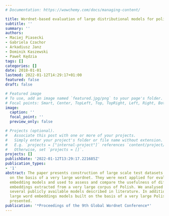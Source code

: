 ```yaml
---
# Documentation: https://wowchemy.com/docs/managing-content/

title: Wordnet-based evaluation of large distributional models for polish
subtitle: ''
summary: ''
authors:
- Maciej Piasecki
- Gabriela Czachor
- Arkadiusz Janz
- Dominik Kaszewski
- Paweł Kędzia
tags: []
categories: []
date: 2018-01-01
lastmod: 2022-01-12T14:29:17+01:00
featured: false
draft: false

# Featured image
# To use, add an image named `featured.jpg/png` to your page's folder.
# Focal points: Smart, Center, TopLeft, Top, TopRight, Left, Right, BottomLeft, Bottom, BottomRight.
image:
  caption: ''
  focal_point: ''
  preview_only: false

# Projects (optional).
#   Associate this post with one or more of your projects.
#   Simply enter your project's folder or file name without extension.
#   E.g. `projects = ["internal-project"]` references `content/project/deep-learning/index.md`.
#   Otherwise, set `projects = []`.
projects: []
publishDate: '2022-01-12T13:29:17.221685Z'
publication_types:
- '1'
abstract: The paper presents construction of large scale test datasets for word embeddings
  on the basis of a very large wordnet. They were next applied for evaluation of word
  embedding models and used to assess and compare the usefulness of different word
  embeddings extracted from a very large corpus of Polish. We analysed also and compared
  several publicly available models described in literature. In addition, several
  large word embeddings models built on the basis of a very large Polish corpus are
  presented.
publication: '*Proceedings of the 9th Global Wordnet Conference*'
---
```

